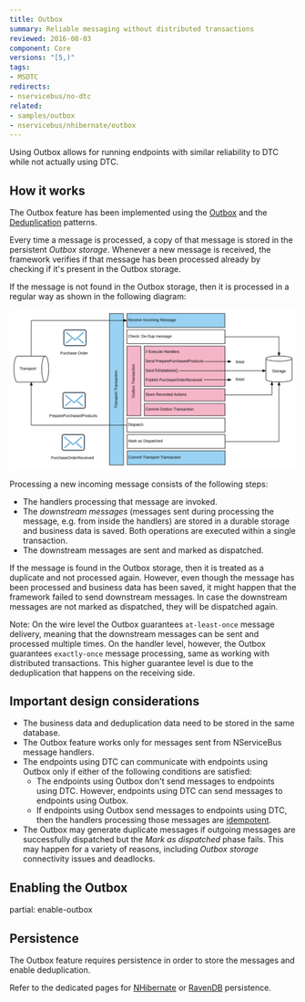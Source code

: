```yaml
---
title: Outbox
summary: Reliable messaging without distributed transactions
reviewed: 2016-08-03
component: Core
versions: "[5,)"
tags:
- MSDTC
redirects:
- nservicebus/no-dtc
related:
- samples/outbox
- nservicebus/nhibernate/outbox
---
```


Using Outbox allows for running endpoints with similar reliability to DTC while not actually using DTC.


## How it works

The Outbox feature has been implemented using the [Outbox](http://gistlabs.com/2014/05/the-outbox/) and the [Deduplication](https://en.wikipedia.org/wiki/Data_deduplication#In-line_deduplication) patterns.

Every time a message is processed, a copy of that message is stored in the persistent _Outbox storage_. Whenever a new message is received, the framework verifies if that message has been processed already by checking if it's present in the Outbox storage. 

If the message is not found in the Outbox storage, then it is processed in a regular way 
as shown in the following diagram:

![No DTC Diagram](outbox.svg)

Processing a new incoming message consists of the following steps:

 * The handlers processing that message are invoked.
 * The _downstream messages_ (messages sent during processing the message, e.g. from inside the handlers) are stored in a durable storage and business data is saved. Both operations are executed within a single transaction.
 * The downstream messages are sent and marked as dispatched.

If the message is found in the Outbox storage, then it is treated as a duplicate and not processed again. However, even though the message has been processed and business data has been saved, it might happen that the framework failed to send downstream messages. In case the downstream messages are not marked as dispatched, they will be dispatched again. 

Note: On the wire level the Outbox guarantees `at-least-once` message delivery, meaning that the downstream messages can be sent and processed multiple times. On the handler level, however, the Outbox guarantees `exactly-once` message processing, same as working with distributed transactions. This higher guarantee level is due to the deduplication that happens on the receiving side.


## Important design considerations

 * The business data and deduplication data need to be stored in the same database.
 * The Outbox feature works only for messages sent from NServiceBus message handlers.
 * The endpoints using DTC can communicate with endpoints using Outbox only if either of the following conditions are satisfied:
   * The endpoints using Outbox don't send messages to endpoints using DTC. However, endpoints using DTC can send messages to endpoints using Outbox.
   * If endpoints using Outbox send messages to endpoints using DTC, then the handlers processing those messages are [idempotent](https://en.wikipedia.org/wiki/Idempotence).
 * The Outbox may generate duplicate messages if outgoing messages are successfully dispatched but the _Mark as dispatched_ phase fails. This may happen for a variety of reasons, including _Outbox storage_ connectivity issues and deadlocks.


## Enabling the Outbox

partial: enable-outbox


## Persistence

The Outbox feature requires persistence in order to store the messages and enable deduplication.

Refer to the dedicated pages for [NHibernate](/nservicebus/nhibernate/outbox.md) or [RavenDB](/nservicebus/ravendb/outbox.md) persistence.
